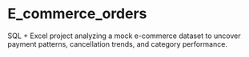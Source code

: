 # E_commerce_orders
SQL + Excel project analyzing a mock e-commerce dataset to uncover payment patterns, cancellation trends, and category performance.
